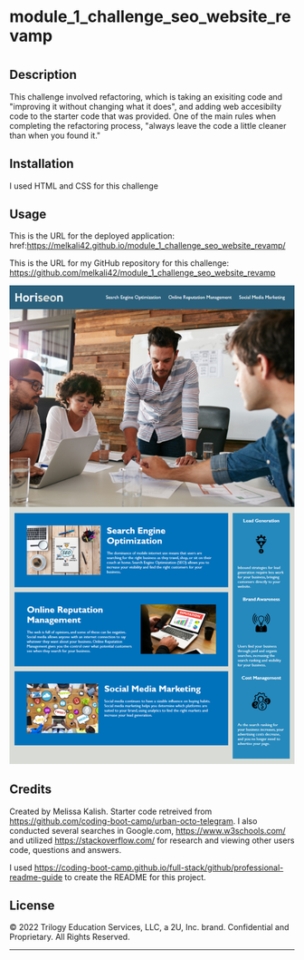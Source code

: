 # module_1_challenge_seo_website_revamp
# <Horiseon Website code refactor>

## Description

This challenge involved refactoring, which is taking an exisiting code and "improving it without changing what it does", and adding web accesibilty code to the starter code that was provided. One of the main rules when completing the refactoring process, "always leave the code a little cleaner than when you found it."

## Installation

I used HTML and CSS for this challenge

## Usage


This is the URL for the deployed application: href:https://melkali42.github.io/module_1_challenge_seo_website_revamp/

This is the URL for my GitHub repository for this challenge: https://github.com/melkali42/module_1_challenge_seo_website_revamp


![screenshot of website refactor](https://github.com/melkali42/module_1_challenge_seo_website_revamp/blob/main/Images-MK/Screenshot%20of%20deployed%20website.png)


## Credits

Created by Melissa Kalish. Starter code retreived from https://github.com/coding-boot-camp/urban-octo-telegram. I also conducted several searches in Google.com, https://www.w3schools.com/ and utilized https://stackoverflow.com/ for research and viewing other users code, questions and answers. 

I used https://coding-boot-camp.github.io/full-stack/github/professional-readme-guide to create the README for this project. 

## License

© 2022 Trilogy Education Services, LLC, a 2U, Inc. brand. Confidential and Proprietary. All Rights Reserved.

---
